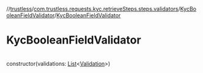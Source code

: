 //[trustless](../../../index.md)/[com.trustless.requests.kyc.retrieveSteps.steps.validators](../index.md)/[KycBooleanFieldValidator](index.md)/[KycBooleanFieldValidator](-kyc-boolean-field-validator.md)

# KycBooleanFieldValidator

\
constructor(validations: [List](https://kotlinlang.org/api/latest/jvm/stdlib/kotlin.collections/-list/index.html)&lt;[Validation](../../com.trustless.requests.kyc.retrieveSteps/-validation/index.md)&gt;)
